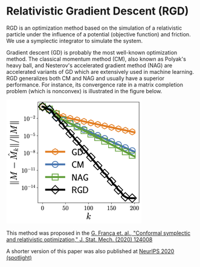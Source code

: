 # Relativistic Gradient Descent (RGD)

RGD is an optimization method based on the simulation of a relativistic particle under the influence of a potential (objective function) and friction. We use a symplectic integrator to simulate the system. 

Gradient descent (GD) is probably the most well-known optimization method. The classical momentum method (CM), also known as Polyak's heavy ball, and Nesterov's accelerated gradient method (NAG) are accelerated variants of GD which are extensively used in machine learning.
RGD generalizes both CM and NAG and usually have a superior performance. For instance, its convergence rate in a matrix completion problem (which is nonconvex) is illustrated in the figure below.

![](https://github.com/guisf/rgd/blob/main/figs/mat_comp_rate.png)
 
This method was proposed in the [G. França et. al., "Conformal symplectic and relativistic optimization,"  J. Stat. Mech. (2020) 124008](https://iopscience.iop.org/article/10.1088/1742-5468/abcaee)

A shorter version of this paper was also published at [NeurIPS 2020 (spotlight)](https://proceedings.neurips.cc/paper/2020/hash/c4b108f53550f1d5967305a9a8140ddd-Abstract.html)
